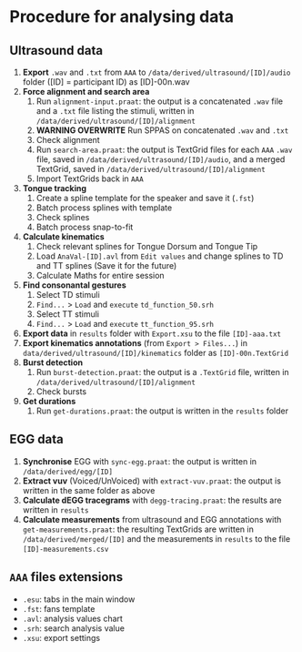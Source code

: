 # Procedure for analysing data

## Ultrasound data

1. **Export** `.wav` and `.txt` from `AAA` to `/data/derived/ultrasound/[ID]/audio` folder ([ID] = participant ID) as [ID]-00n.wav
1. **Force alignment and search area**
   1. Run `alignment-input.praat`: the output is a concatenated `.wav` file and a `.txt` file listing the stimuli, written in `/data/derived/ultrasound/[ID]/alignment`
   1. **WARNING OVERWRITE** Run SPPAS on concatenated `.wav` and `.txt`
   1. Check alignment
   1. Run `search-area.praat`: the output is TextGrid files for each `AAA` `.wav` file, saved in `/data/derived/ultrasound/[ID]/audio`, and a merged TextGrid, saved in `/data/derived/ultrasound/[ID]/alignment`
   1. Import TextGrids back in `AAA`
1. **Tongue tracking**
   1. Create a spline template for the speaker and save it (`.fst`)
   1. Batch process splines with template
   1. Check splines
   1. Batch process snap-to-fit
1. **Calculate kinematics**
   1. Check relevant splines for Tongue Dorsum and Tongue Tip
   1. Load `AnaVal-[ID].avl` from `Edit values` and change splines to TD and TT splines (Save it for the future)
   1. Calculate Maths for entire session
1. **Find consonantal gestures**
   1. Select TD stimuli
   1. `Find...` > `Load` and `execute` `td_function_50.srh`
   1. Select TT stimuli
   1. `Find...` > `Load` and `execute` `tt_function_95.srh`
1. **Export data** in `results` folder with `Export.xsu` to the file `[ID]-aaa.txt`
1. **Export kinematics annotations** (from `Export > Files...`) in `data/derived/ultrasound/[ID]/kinematics` folder as `[ID]-00n.TextGrid`
1. **Burst detection**
   1. Run `burst-detection.praat`: the output is a `.TextGrid` file, written in `/data/derived/ultrasound/[ID]/alignment`
   1. Check bursts
1. **Get durations**
   1. Run `get-durations.praat`: the output is written in the `results` folder

## EGG data

1. **Synchronise** EGG with `sync-egg.praat`: the output is written in `/data/derived/egg/[ID]`
1. **Extract vuv** (Voiced/UnVoiced) with `extract-vuv.praat`: the output is written in the same folder as above
1. **Calculate dEGG tracegrams** with `degg-tracing.praat`: the results are written in `results`
1. **Calculate measurements** from ultrasound and EGG annotations with `get-measurements.praat`: the resulting TextGrids are written in `/data/derived/merged/[ID]` and the measurements in `results` to the file `[ID]-measurements.csv`

## `AAA` files extensions
* `.esu`: tabs in the main window
* `.fst`: fans template
* `.avl`: analysis values chart
* `.srh`: search analysis value
* `.xsu`: export settings
